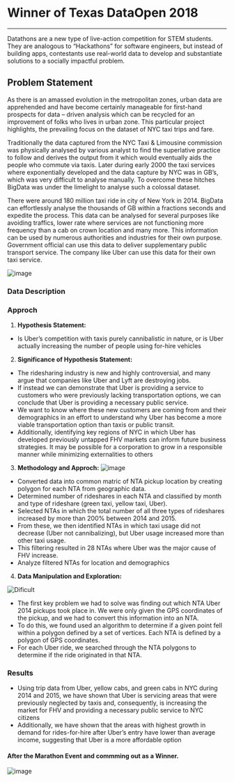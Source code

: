 ﻿# Winner of Texas DataOpen 2018
---
Datathons are a new type of live-action competition for STEM students. They are analogous to “Hackathons” for software engineers, but instead of building apps, contestants use real-world data to develop and substantiate solutions to a socially impactful problem.

## Problem Statement
As there is an amassed evolution in the
metropolitan zones, urban data are apprehended and have
become certainly manageable for first-hand prospects for data –
driven analysis which can be recycled for an improvement of
folks who lives in urban zone. This particular project highlights,
the prevailing focus on the dataset of NYC taxi trips and fare.

Traditionally the data captured from the NYC Taxi & Limousine
commission was physically analysed by various analyst to find
the superlative practice to follow and derives the output from it
which would eventually aids the people who commute via taxis.
Later during early 2000 the taxi services where exponentially
developed and the data capture by NYC was in GB’s, which was
very difficult to analyse manually. To overcome these hitches
BigData was under the limelight to analyse such a colossal
dataset.

There were around 180 million taxi ride in city of New
York in 2014. BigData can effortlessly analyse the thousands of
GB within a fractions seconds and expedite the process. This
data can be analysed for several purposes like avoiding traffics,
lower rate where services are not functioning more frequency
than a cab on crown location and many more. This information
can be used by numerous authorities and industries for their own
purpose. Government official can use this data to deliver
supplementary public transport service. The company like Uber
can use this data for their own taxi service.

![image](https://media.giphy.com/media/l4EoPR59UqomvFUKk/giphy.gif)
### Data Description
### Approch

1. **Hypothesis Statement:**

  - Is Uber’s competition with taxis purely cannibalistic in nature, or is Uber
actually increasing the number of people using for-hire vehicles

2. **Significance of Hypothesis Statement:**

  - The ridesharing industry is new and highly controversial, and many argue that companies like Uber and Lyft are destroying jobs.
  - If instead we can demonstrate that Uber is providing a service to customers who were previously lacking transportation options, we can conclude that Uber is providing a necessary public service.
  - We want to know where these new customers are coming from and their demographics in an effort to understand why Uber has become a more viable transportation option than taxis or public transit.
  - Additionally, identifying key regions of NYC in which Uber has developed previously untapped FHV markets can inform future business strategies. It may be possible for a corporation to grow in a responsible manner while minimizing externalities to others

3. **Methodology and Approch:**
![image](https://media.giphy.com/media/3ZALZoBtI1KJa/giphy.gif "Approching")
  - Converted data into common matric of NTA pickup location by creating polygon
for each NTA from geographic data.
  - Determined number of rideshares in each NTA and classified by month and type
of rideshare (green taxi, yellow taxi, Uber).
  - Selected NTAs in which the total number of all three types of rideshares
increased by more than 200% between 2014 and 2015.
  - From these, we then identified NTAs in which taxi usage did not decrease (Uber not cannibalizing), but Uber usage increased more than other taxi usage.
  -  This filtering resulted in 28 NTAs where Uber was the major cause of FHV
increase.
  - Analyze filtered NTAs for location and demographics

4. **Data Manipulation and Exploration:**

![](https://media.giphy.com/media/4gFSLfM8cuSk0/giphy.gif "Dificult")
  - The first key problem we had to solve was finding out which NTA Uber 2014 pickups took
place in. We were only given the GPS coordinates of the pickup, and we had to convert this
information into an NTA.
  - To do this, we found used an algorithm to determine if a given
point fell within a polygon defined by a set of vertices. Each NTA is defined by a polygon of
GPS coordinates.
  - For each Uber ride, we searched through the NTA polygons to determine if
the ride originated in that NTA.

### Results
- Using trip data from Uber, yellow cabs, and green cabs in NYC during
2014 and 2015, we have shown that Uber is servicing areas that were
previously neglected by taxis and, consequently, is increasing the market
for FHV and providing a necessary public service to NYC citizens
- Additionally, we have shown that the areas with highest growth in demand
for rides-for-hire after Uber’s entry have lower than average income,
suggesting that Uber is a more affordable option


#### After the Marathon Event and commming out as a Winner.
![image](https://media.giphy.com/media/55axqWdn0ASJ2/giphy.gif "Winner")
